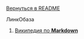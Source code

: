 [Вернуться в README](README.md)

ЛинкОбаза
1. [Википедия по **Markdown**](https://ru.wikipedia.org/wiki/Markdown)